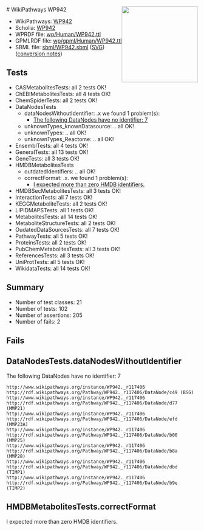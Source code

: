 <img style="float: right; width: 200px" src="../logo.png" />
# WikiPathways WP942

* WikiPathways: [WP942](https://identifiers.org/wikipathways:WP942)
* Scholia: [WP942](https://scholia.toolforge.org/wikipathways/WP942)
* WPRDF file: [wp/Human/WP942.ttl](../wp/Human/WP942.ttl)
* GPMLRDF file: [wp/gpml/Human/WP942.ttl](../wp/gpml/Human/WP942.ttl)
* SBML file: [sbml/WP942.sbml](../sbml/WP942.sbml) ([SVG](../sbml/WP942.svg)) ([conversion notes](../sbml/WP942.txt))

## Tests
* CASMetabolitesTests: all 2 tests OK!
* ChEBIMetabolitesTests: all 4 tests OK!
* ChemSpiderTests: all 2 tests OK!
* DataNodesTests
    * dataNodesWithoutIdentifier: .x we found 1 problem(s):
        * [The following DataNodes have no identifier: 7](#d2d32fa6)
    * unknownTypes_knownDatasource: .. all OK!
    * unknownTypes: .. all OK!
    * unknownTypes_Reactome: .. all OK!
* EnsemblTests: all 4 tests OK!
* GeneralTests: all 13 tests OK!
* GeneTests: all 3 tests OK!
* HMDBMetabolitesTests
    * outdatedIdentifiers: .. all OK!
    * correctFormat: .x. we found 1 problem(s):
        * [I expected more than zero HMDB identifiers.](#ad154c1e)
* HMDBSecMetabolitesTests: all 3 tests OK!
* InteractionTests: all 7 tests OK!
* KEGGMetaboliteTests: all 2 tests OK!
* LIPIDMAPSTests: all 1 tests OK!
* MetabolitesTests: all 14 tests OK!
* MetaboliteStructureTests: all 2 tests OK!
* OudatedDataSourcesTests: all 7 tests OK!
* PathwayTests: all 5 tests OK!
* ProteinsTests: all 2 tests OK!
* PubChemMetabolitesTests: all 3 tests OK!
* ReferencesTests: all 3 tests OK!
* UniProtTests: all 5 tests OK!
* WikidataTests: all 14 tests OK!


## Summary

* Number of test classes: 21
* Number of tests: 102
* Number of assertions: 205
* Number of fails: 2

## Fails

<a name="d2d32fa6" />

## DataNodesTests.dataNodesWithoutIdentifier

The following DataNodes have no identifier: 7
```
http://www.wikipathways.org/instance/WP942._r117406 http://rdf.wikipathways.org/Pathway/WP942._r117406/DataNode/c49 (BSG)
http://www.wikipathways.org/instance/WP942._r117406 http://rdf.wikipathways.org/Pathway/WP942._r117406/DataNode/d77 (MMP21)
http://www.wikipathways.org/instance/WP942._r117406 http://rdf.wikipathways.org/Pathway/WP942._r117406/DataNode/efd (MMP23A)
http://www.wikipathways.org/instance/WP942._r117406 http://rdf.wikipathways.org/Pathway/WP942._r117406/DataNode/b00 (MMP25)
http://www.wikipathways.org/instance/WP942._r117406 http://rdf.wikipathways.org/Pathway/WP942._r117406/DataNode/b8a (MMP28)
http://www.wikipathways.org/instance/WP942._r117406 http://rdf.wikipathways.org/Pathway/WP942._r117406/DataNode/dbd (TIMP1)
http://www.wikipathways.org/instance/WP942._r117406 http://rdf.wikipathways.org/Pathway/WP942._r117406/DataNode/b9e (TIMP2)
```

<a name="ad154c1e" />

## HMDBMetabolitesTests.correctFormat

I expected more than zero HMDB identifiers.
